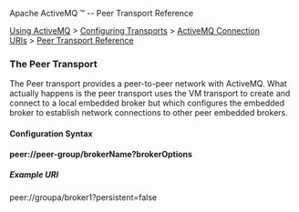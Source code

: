 Apache ActiveMQ ™ -- Peer Transport Reference 

[Using ActiveMQ](using-activemq.html) > [Configuring Transports](configuring-transports.html) > [ActiveMQ Connection URIs](activemq-connection-uris.html) > [Peer Transport Reference](peer-transport-reference.html)


### The Peer Transport

The Peer transport provides a peer-to-peer network with ActiveMQ. What actually happens is the peer transport uses the VM transport to create and connect to a local embedded broker but which configures the embedded broker to establish network connections to other peer embedded brokers.

#### Configuration Syntax

**peer://peer-group/brokerName?brokerOptions**

##### Example URI

peer://groupa/broker1?persistent=false

